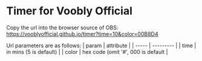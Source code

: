 # Timer for Voobly Official

Copy the url into the browser source of OBS: https://vooblyofficial.github.io/timer?time=10&color=00B8D4

Url parameters are as follows:
| param | attribute |
| ----- | --------- |
| time  | in mins (5 is default) |
| color | hex code (omit '#', 000 is default |

